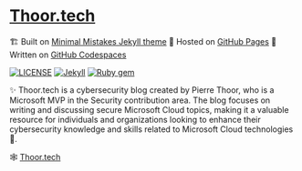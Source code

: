 # [Thoor.tech](https://thoor.tech) 
:building_construction: Built on [Minimal Mistakes Jekyll theme](https://mmistakes.github.io/minimal-mistakes/)
:house_with_garden: Hosted on [GitHub Pages](https://docs.github.com/en/pages/getting-started-with-github-pages/about-github-pages)
:pencil: Written on [GitHub Codespaces](https://github.com/features/codespaces)

[![LICENSE](https://img.shields.io/badge/license-MIT-lightgrey.svg)](https://raw.githubusercontent.com/mmistakes/minimal-mistakes/master/LICENSE)
[![Jekyll](https://img.shields.io/badge/jekyll-%3E%3D%203.7-blue.svg)](https://jekyllrb.com/)
[![Ruby gem](https://img.shields.io/gem/v/minimal-mistakes-jekyll.svg)](https://rubygems.org/gems/minimal-mistakes-jekyll)

:sparkles: Thoor.tech is a cybersecurity blog created by Pierre Thoor, who is a Microsoft MVP in the Security contribution area. The blog focuses on writing and discussing secure Microsoft Cloud topics, making it a valuable resource for individuals and organizations looking to enhance their cybersecurity knowledge and skills related to Microsoft Cloud technologies :ninja:.

:spider_web: [Thoor.tech](https://thoor.tech)